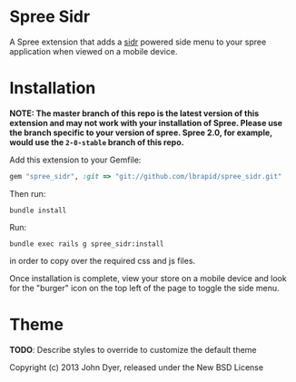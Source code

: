 Spree Sidr
===================

A Spree extension that adds a [sidr](http://www.berriart.com/sidr/) powered side menu to your spree application when viewed on a mobile device.


Installation	
=======

**NOTE: The master branch of this repo is the latest version of this extension and may not work with your installation of Spree. Please use the branch specific to your version of spree. Spree 2.0, for example, would use the `2-0-stable` branch of this repo.**

Add this extension to your Gemfile:

```ruby
gem "spree_sidr", :git => "git://github.com/lbrapid/spree_sidr.git"
```

Then run:

```
bundle install
```

Run:

```
bundle exec rails g spree_sidr:install
```

in order to copy over the required css and js files.

Once installation is complete, view your store on a mobile device and look for the "burger" icon on the top left of the page to toggle the side menu.

Theme
=========

**TODO**: Describe styles to override to customize the default theme

Copyright (c) 2013 John Dyer, released under the New BSD License